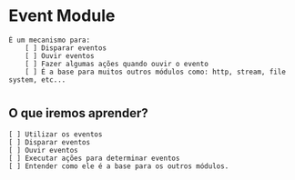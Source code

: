 # Event Module
    É um mecanismo para: 
        [ ] Disparar eventos
        [ ] Ouvir eventos
        [ ] Fazer algumas ações quando ouvir o evento
        [ ] É a base para muitos outros módulos como: http, stream, file system, etc...
#
## O que iremos aprender?
    [ ] Utilizar os eventos
    [ ] Disparar eventos
    [ ] Ouvir eventos
    [ ] Executar ações para determinar eventos
    [ ] Entender como ele é a base para os outros módulos.
